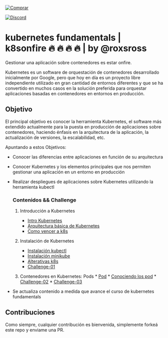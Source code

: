 [![Comprar](https://www.buymeacoffee.com/assets/img/custom_images/orange_img.png)](https://www.buymeacoffee.com/roxsross)

[![Discord](https://img.shields.io/discord/729672926432985098?style=social&label=Discord&logo=discord)](https://discord.gg/5fqHuBq6pf)

# kubernetes fundamentals | k8sonfire 🔥 🔥 🔥 🔥 | by @roxsross

Gestionar una aplicación sobre contenedores es estar onfire.

Kubernetes es un software de orquestación de contenedores desarrollado
inicialmente por Google, pero que hoy en día es un proyecto libre
independiente utilizado en gran cantidad de entornos diferentes y que
se ha convertido en muchos casos en la solución preferida para
orquestar aplicaciones basadas en contenedores en entornos en
producción.

## Objetivo

El principal objetivo es conocer la herramienta Kubernetes, 
el software más extendido actualmente para la puesta en
producción de aplicaciones sobre contenedores, haciendo énfasis en la
arquitectura de la aplicación, la actualización de versiones, la
escalabilidad, etc.

Apuntando a estos Objetivos:

* Conocer las diferencias entre aplicaciones en función de su
  arquitectura
* Conocer Kubernetes y los elementos principales que nos permiten
  gestionar una aplicación en un entorno en producción
* Realizar despliegues de aplicaciones sobre Kubernetes utilizando la
  herramienta kubectl

  ### Contenidos && Challenge

  1. Introducción a Kubernetes
        * [Intro Kubernetes](../k8sonfire/kubernetes/01/introk8s.md)
        * [Arquitectura básica de Kubernetes](../k8sonfire/kubernetes/01/arquitecturak8s.md)
        * [Como vencer a k8s](../k8sonfire/kubernetes/01/retok8s.md)
  1. Instalación de Kubernetes 
        * [Instalación kubectl](../k8sonfire/kubernetes/01/kubectl.md)
        * [Instalación minikube](../k8sonfire/kubernetes/01/minikube.md)
        * [Alterativas k8s](../k8sonfire/kubernetes/01/alternativask8s.md)
        * [Challenge-01](../k8sonfire/challenge/01/actividad1.md) 

  1. Contenedores en Kubernetes: Pods 
          * [Pod](../k8sonfire/kubernetes/02/pod.md)
          * [Conociendo los pod](../k8sonfire/kubernetes/02/gestionando_pod.md)
          * [Challenge-02](../k8sonfire/challenge/02/actividad2.md)
          * [Challenge-03](../k8sonfire/challenge/03/actividad3.md)     

* Se actualiza contenido a medida que avance el curso de kubernetes fundamentals

## Contribuciones

Como siempre, cualquier contribución es bienvenida, simplemente forkeá este repo y enviame una PR.  